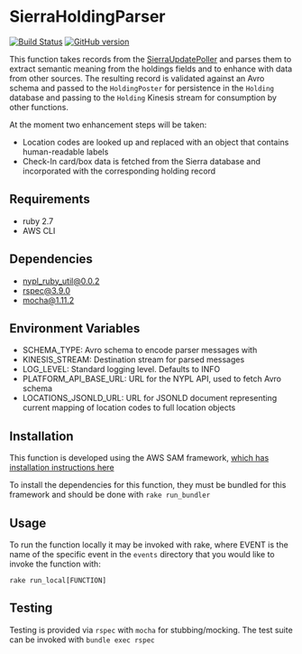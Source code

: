 # SierraHoldingParser

[![Build Status](https://travis-ci.com/NYPL/SierraHoldingParser.svg?branch=main)](https://travis-ci.com/NYPL/SierraHoldingParser) [![GitHub version](https://badge.fury.io/gh/nypl%2FsierraHoldingParser.svg)](https://badge.fury.io/gh/nypl%2FsierraHoldingParser) 

This function takes records from the [SierraUpdatePoller](https://github.com/NYPL/sierraUpdatePollerV2/tree/development) and parses them to extract semantic meaning from the holdings fields and to enhance with data from other sources. The resulting record is validated against an Avro schema and passed to the `HoldingPoster` for persistence in the `Holding` database and passing to the `Holding` Kinesis stream for consumption by other functions.

At the moment two enhancement steps will be taken:

- Location codes are looked up and replaced with an object that contains human-readable labels
- Check-In card/box data is fetched from the Sierra database and incorporated with the corresponding holding record

## Requirements

- ruby 2.7
- AWS CLI

## Dependencies

- nypl_ruby_util@0.0.2
- rspec@3.9.0
- mocha@1.11.2

## Environment Variables

- SCHEMA_TYPE: Avro schema to encode parser messages with
- KINESIS_STREAM: Destination stream for parsed messages
- LOG_LEVEL: Standard logging level. Defaults to INFO
- PLATFORM_API_BASE_URL: URL for the NYPL API, used to fetch Avro schema
- LOCATIONS_JSONLD_URL: URL for JSONLD document representing current mapping of location codes to full location objects

## Installation

This function is developed using the AWS SAM framework, [which has installation instructions here](https://docs.aws.amazon.com/serverless-application-model/latest/developerguide/serverless-sam-cli-install.html)

To install the dependencies for this function, they must be bundled for this framework and should be done with `rake run_bundler`

## Usage

To run the function locally it may be invoked with rake, where EVENT is the name of the specific event in the `events` directory that you would like to invoke the function with:

`rake run_local[FUNCTION]`

## Testing

Testing is provided via `rspec` with `mocha` for stubbing/mocking. The test suite can be invoked with `bundle exec rspec`
